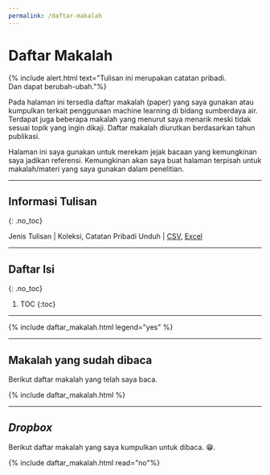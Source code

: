 ```yaml
---
permalink: /daftar-makalah
---
```


# Daftar Makalah

{% include alert.html text="Tulisan ini merupakan catatan pribadi.<br>Dan dapat berubah-ubah."%}

Pada halaman ini tersedia daftar makalah (paper) yang saya gunakan atau kumpulkan terkait penggunaan machine learning di bidang sumberdaya air. Terdapat juga beberapa makalah yang menurut saya menarik meski tidak sesuai topik yang ingin dikaji. Daftar makalah diurutkan berdasarkan tahun publikasi. 

Halaman ini saya gunakan untuk merekam jejak bacaan yang kemungkinan saya jadikan referensi. Kemungkinan akan saya buat halaman terpisah untuk makalah/materi yang saya gunakan dalam penelitian.

-----

## Informasi Tulisan
{: .no_toc}

Jenis Tulisan | Koleksi, Catatan Pribadi
Unduh | [CSV](https://github.com/taruma/vivaldi/blob/master/docs/_data/list_paper.csv), [Excel](https://github.com/taruma/vivaldi/blob/master/docs/_data/list_paper_excel.xlsx)

-----

## Daftar Isi
{: .no_toc}

1. TOC
{:toc}


-----

{% include daftar_makalah.html legend="yes" %}

-----


## Makalah yang sudah dibaca

Berikut daftar makalah yang telah saya baca. 

{% include daftar_makalah.html %}

-----

## _Dropbox_

Berikut daftar makalah yang saya kumpulkan untuk dibaca. 😁. 

{% include daftar_makalah.html read="no"%}